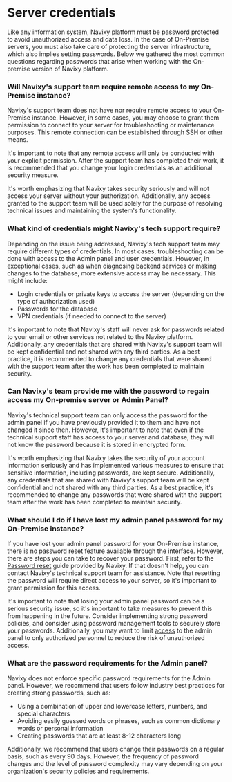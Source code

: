 # Server credentials

Like any information system, Navixy platform must be password protected to avoid unauthorized access and data loss. In the case of On-Premise servers, you must also take care of protecting the server infrastructure, which also implies setting passwords. Below we gathered the most common questions regarding passwords that arise when working with the On-premise version of Navixy platform.

### Will Navixy's support team require remote access to my On-Premise instance?

Navixy's support team does not have nor require remote access to your On-Premise instance. However, in some cases, you may choose to grant them permission to connect to your server for troubleshooting or maintenance purposes. This remote connection can be established through SSH or other means.

It's important to note that any remote access will only be conducted with your explicit permission. After the support team has completed their work, it is recommended that you change your login credentials as an additional security measure.

It's worth emphasizing that Navixy takes security seriously and will not access your server without your authorization. Additionally, any access granted to the support team will be used solely for the purpose of resolving technical issues and maintaining the system's functionality.

### What kind of credentials might Navixy's tech support require?

Depending on the issue being addressed, Navixy's tech support team may require different types of credentials. In most cases, troubleshooting can be done with access to the Admin panel and user credentials. However, in exceptional cases, such as when diagnosing backend services or making changes to the database, more extensive access may be necessary. This might include:

* Login credentials or private keys to access the server (depending on the type of authorization used)
* Passwords for the database
* VPN credentials (if needed to connect to the server)

It's important to note that Navixy's staff will never ask for passwords related to your email or other services not related to the Navixy platform. Additionally, any credentials that are shared with Navixy's support team will be kept confidential and not shared with any third parties. As a best practice, it is recommended to change any credentials that were shared with the support team after the work has been completed to maintain security.

### Can Navixy's team provide me with the password to regain access my On-premise server or Admin Panel?

Navixy's technical support team can only access the password for the admin panel if you have previously provided it to them and have not changed it since then. However, it's important to note that even if the technical support staff has access to your server and database, they will not know the password because it is stored in encrypted form.

It's worth emphasizing that Navixy takes the security of your account information seriously and has implemented various measures to ensure that sensitive information, including passwords, are kept secure. Additionally, any credentials that are shared with Navixy's support team will be kept confidential and not shared with any third parties. As a best practice, it's recommended to change any passwords that were shared with the support team after the work has been completed to maintain security.

### What should I do if I have lost my admin panel password for my On-Premise instance?

If you have lost your admin panel password for your On-Premise instance, there is no password reset feature available through the interface. However, there are steps you can take to recover your password. First, refer to the [Password reset](password-reset.md) guide provided by Navixy. If that doesn't help, you can contact Navixy's technical support team for assistance. Note that resetting the password will require direct access to your server, so it's important to grant permission for this access.

It's important to note that losing your admin panel password can be a serious security issue, so it's important to take measures to prevent this from happening in the future. Consider implementing strong password policies, and consider using password management tools to securely store your passwords. Additionally, you may want to limit [access](https://squaregps.atlassian.net/wiki/spaces/AP/pages/2350350353/Access) to the admin panel to only authorized personnel to reduce the risk of unauthorized access.

### What are the password requirements for the Admin panel?

Navixy does not enforce specific password requirements for the Admin panel. However, we recommend that users follow industry best practices for creating strong passwords, such as:

* Using a combination of upper and lowercase letters, numbers, and special characters
* Avoiding easily guessed words or phrases, such as common dictionary words or personal information
* Creating passwords that are at least 8-12 characters long

Additionally, we recommend that users change their passwords on a regular basis, such as every 90 days. However, the frequency of password changes and the level of password complexity may vary depending on your organization's security policies and requirements.
